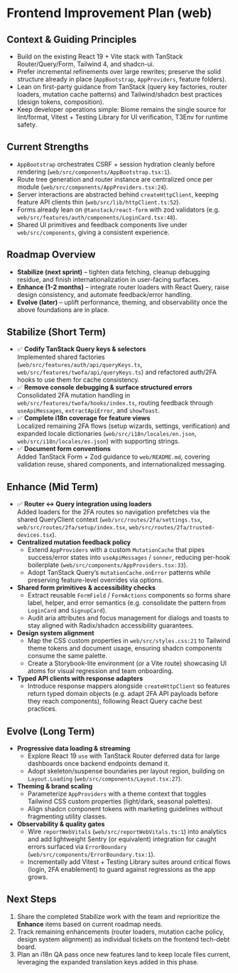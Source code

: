 # Frontend Improvement Plan (web)

## Context & Guiding Principles
- Build on the existing React 19 + Vite stack with TanStack Router/Query/Form, Tailwind 4, and shadcn-ui.  
- Prefer incremental refinements over large rewrites; preserve the solid structure already in place (`AppBootstrap`, `AppProviders`, feature folders).  
- Lean on first-party guidance from TanStack (query key factories, router loaders, mutation cache patterns) and Tailwind/shadcn best practices (design tokens, composition).  
- Keep developer operations simple: Biome remains the single source for lint/format, Vitest + Testing Library for UI verification, T3Env for runtime safety.

## Current Strengths
- `AppBootstrap` orchestrates CSRF + session hydration cleanly before rendering (`web/src/components/AppBootstrap.tsx:1`).  
- Route tree generation and router instance are centralized once per module (`web/src/components/AppProviders.tsx:24`).  
- Server interactions are abstracted behind `createHttpClient`, keeping feature API clients thin (`web/src/lib/httpClient.ts:52`).  
- Forms already lean on `@tanstack/react-form` with zod validators (e.g. `web/src/features/auth/components/LoginCard.tsx:48`).  
- Shared UI primitives and feedback components live under `web/src/components`, giving a consistent experience.

## Roadmap Overview
- **Stabilize (next sprint)** – tighten data fetching, cleanup debugging residue, and finish internationalization in user-facing surfaces.  
- **Enhance (1-2 months)** – integrate router loaders with React Query, raise design consistency, and automate feedback/error handling.  
- **Evolve (later)** – uplift performance, theming, and observability once the above foundations are in place.

## Stabilize (Short Term)
- ✅ **Codify TanStack Query keys & selectors**  
  Implemented shared factories (`web/src/features/auth/api/queryKeys.ts`, `web/src/features/twofa/api/queryKeys.ts`) and refactored auth/2FA hooks to use them for cache consistency.
- ✅ **Remove console debugging & surface structured errors**  
  Consolidated 2FA mutation handling in `web/src/features/twofa/hooks/index.ts`, routing feedback through `useApiMessages`, `extractApiError`, and `showToast`.
- ✅ **Complete i18n coverage for feature views**  
  Localized remaining 2FA flows (setup wizards, settings, verification) and expanded locale dictionaries (`web/src/i18n/locales/en.json`, `web/src/i18n/locales/es.json`) with supporting strings.
- ✅ **Document form conventions**  
  Added TanStack Form + Zod guidance to `web/README.md`, covering validation reuse, shared components, and internationalized messaging.

## Enhance (Mid Term)
- ✅ **Router ↔ Query integration using loaders**  
  Added loaders for the 2FA routes so navigation prefetches via the shared QueryClient context (`web/src/routes/2fa/settings.tsx`, `web/src/routes/2fa/setup/index.tsx`, `web/src/routes/2fa/trusted-devices.tsx`).
- **Centralized mutation feedback policy**  
  - Extend `AppProviders` with a custom `MutationCache` that pipes success/error states into `useApiMessages` / `sonner`, reducing per-hook boilerplate (`web/src/components/AppProviders.tsx:33`).  
  - Adopt TanStack Query’s `mutationCache.onError` patterns while preserving feature-level overrides via options.
- **Shared form primitives & accessibility checks**  
  - Extract reusable `FormField` / `FormActions` components so forms share label, helper, and error semantics (e.g. consolidate the pattern from `LoginCard` and `SignupCard`).  
  - Audit aria attributes and focus management for dialogs and toasts to stay aligned with Radix/shadcn accessibility guarantees.
- **Design system alignment**  
  - Map the CSS custom properties in `web/src/styles.css:21` to Tailwind theme tokens and document usage, ensuring shadcn components consume the same palette.  
  - Create a Storybook-lite environment (or a Vite route) showcasing UI atoms for visual regression and team onboarding.
- **Typed API clients with response adapters**  
  - Introduce response mappers alongside `createHttpClient` so features return typed domain objects (e.g. adapt 2FA API payloads before they reach components), following React Query cache best practices.

## Evolve (Long Term)
- **Progressive data loading & streaming**  
  - Explore React 19 `use` with TanStack Router deferred data for large dashboards once backend endpoints demand it.  
  - Adopt skeleton/suspense boundaries per layout region, building on `Layout.Loading` (`web/src/components/Layout.tsx:27`).
- **Theming & brand scaling**  
  - Parameterize `AppProviders` with a theme context that toggles Tailwind CSS custom properties (light/dark, seasonal palettes).  
  - Align shadcn component tokens with marketing guidelines without fragmenting utility classes.
- **Observability & quality gates**  
  - Wire `reportWebVitals` (`web/src/reportWebVitals.ts:1`) into analytics and add lightweight Sentry (or equivalent) integration for caught errors surfaced via `ErrorBoundary` (`web/src/components/ErrorBoundary.tsx:1`).  
  - Incrementally add Vitest + Testing Library suites around critical flows (login, 2FA enablement) to guard against regressions as the app grows.

## Next Steps
1. Share the completed Stabilize work with the team and reprioritize the **Enhance** items based on current roadmap needs.  
2. Track remaining enhancements (router loaders, mutation cache policy, design system alignment) as individual tickets on the frontend tech-debt board.  
3. Plan an i18n QA pass once new features land to keep locale files current, leveraging the expanded translation keys added in this phase.
